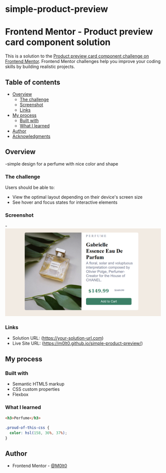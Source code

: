 # simple-product-preview

# Frontend Mentor - Product preview card component solution

This is a solution to the [Product preview card component challenge on Frontend Mentor](https://www.frontendmentor.io/challenges/product-preview-card-component-GO7UmttRfa). Frontend Mentor challenges help you improve your coding skills by building realistic projects.

## Table of contents

- [Overview](#overview)
  - [The challenge](#the-challenge)
  - [Screenshot](#screenshot)
  - [Links](#links)
- [My process](#my-process)
  - [Built with](#built-with)
  - [What I learned](#what-i-learned)
- [Author](#author)
- [Acknowledgments](#acknowledgments)

## Overview

-simple design for a perfume with nice color and shape

### The challenge

Users should be able to:

- View the optimal layout depending on their device's screen size
- See hover and focus states for interactive elements

### Screenshot

-![screenshot](images/product.png)

### Links

- Solution URL: (https://your-solution-url.com)
- Live Site URL: (https://m0lt0.github.io/simple-product-preview/)

## My process

### Built with

- Semantic HTML5 markup
- CSS custom properties
- Flexbox

### What I learned

```html
<h3>Perfume</h3>
```

```css
.proud-of-this-css {
  color: hsl(158, 36%, 37%);
}
```

## Author

- Frontend Mentor - [@M0lt0](https://www.frontendmentor.io/profile/M0lt0)
